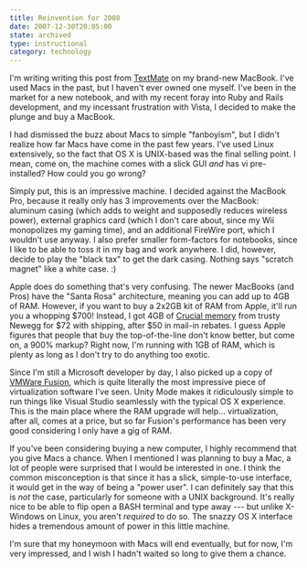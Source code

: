 ```yaml
---
title: Reinvention for 2008
date: 2007-12-30T20:05:00
state: archived
type: instructional
category: technology
---
```


I'm writing writing this post from [TextMate](http://macromates.com/) on my brand-new MacBook. I've used Macs in the past, but I haven't ever owned one myself. I've been in the market for a new notebook, and with my recent foray into Ruby and Rails development, and my incessant frustration with Vista, I decided to make the plunge and buy a MacBook.

I had dismissed the buzz about Macs to simple "fanboyism", but I didn't realize how far Macs have come in the past few years. I've used Linux extensively, so the fact that OS X is UNIX-based was the final selling point. I mean, come on, the machine comes with a slick GUI _and_ has vi pre-installed? How could you go wrong?

Simply put, this is an impressive machine. I decided against the MacBook Pro, because it really only has 3 improvements over the MacBook: aluminum casing (which adds to weight and supposedly reduces wireless power), external graphics card (which I don't care about, since my Wii monopolizes my gaming time), and an additional FireWire port, which I wouldn't use anyway. I also prefer smaller form-factors for notebooks, since I like to be able to toss it in my bag and work anywhere. I did, however, decide to play the "black tax" to get the dark casing. Nothing says "scratch magnet" like a white case. :)

Apple does do something that's very confusing. The newer MacBooks (and Pros) have the "Santa Rosa" architecture, meaning you can add up to 4GB of RAM. However, if you want to buy a 2x2GB kit of RAM from Apple, it'll run you a whopping $700! Instead, I got 4GB of [Crucial memory](http://www.newegg.com/Product/Product.asp?Item=N82E16820148087) from trusty Newegg for $72 with shipping, after $50 in mail-in rebates. I guess Apple figures that people that buy the top-of-the-line don't know better, but come on, a 900% markup? Right now, I'm running with 1GB of RAM, which is plenty as long as I don't try to do anything too exotic.

Since I'm still a Microsoft developer by day, I also picked up a copy of [VMWare Fusion](http://www.vmware.com/products/fusion/), which is quite literally the most impressive piece of virtualization software I've seen. Unity Mode makes it ridiculously simple to run things like Visual Studio seamlessly with the typical OS X experience. This is the main place where the RAM upgrade will help... virtualization, after all, comes at a price, but so far Fusion's performance has been very good considering I only have a gig of RAM.

If you've been considering buying a new computer, I highly recommend that you give Macs a chance. When I mentioned I was planning to buy a Mac, a lot of people were surprised that I would be interested in one. I think the common misconception is that since it has a slick, simple-to-use interface, it would get in the way of being a "power user". I can definitely say that this is _not_ the case, particularly for someone with a UNIX background. It's really nice to be able to flip open a BASH terminal and type away --- but unlike X-Windows on Linux, you aren't _required_ to do so. The snazzy OS X interface hides a tremendous amount of power in this little machine.

I'm sure that my honeymoon with Macs will end eventually, but for now, I'm very impressed, and I wish I hadn't waited so long to give them a chance.
